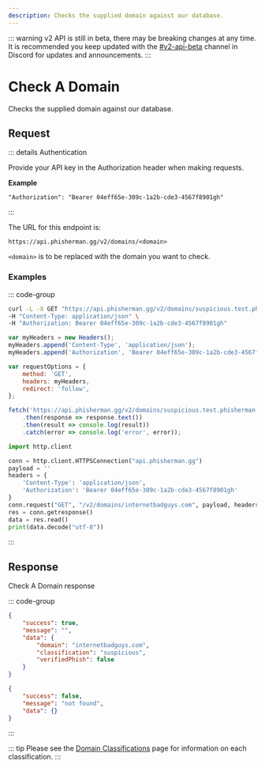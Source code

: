 ```yaml
---
description: Checks the supplied domain against our database.
---
```


::: warning
v2 API is still in beta, there may be breaking changes at any time. It is recommended you keep updated with the [#v2-api-beta](https://discord.com/channels/878130674844979210/904090622208663632) channel in Discord for updates and announcements.
:::

# Check A Domain <Badge type="tip" text="GET" />

Checks the supplied domain against our database.

## Request

::: details Authentication

Provide your API key in the Authorization header when making requests.

**Example**

```
"Authorization": "Bearer 04eff65e-309c-1a2b-cde3-4567f8901gh"
```

:::

The URL for this endpoint is:

```
https://api.phisherman.gg/v2/domains/<domain>
```

`<domain>` is to be replaced with the domain you want to check.

### Examples

::: code-group

```sh [CURL]
curl -L -X GET "https://api.phisherman.gg/v2/domains/suspicious.test.phisherman.gg" \
-H "Content-Type: application/json" \
-H "Authorization: Bearer 04eff65e-309c-1a2b-cde3-4567f8901gh"

```

```js [Javascript]
var myHeaders = new Headers();
myHeaders.append('Content-Type', 'application/json');
myHeaders.append('Authorization', 'Bearer 04eff65e-309c-1a2b-cde3-4567f8901gh');

var requestOptions = {
	method: 'GET',
	headers: myHeaders,
	redirect: 'follow',
};

fetch('https://api.phisherman.gg/v2/domains/suspicious.test.phisherman.gg', requestOptions)
	.then(response => response.text())
	.then(result => console.log(result))
	.catch(error => console.log('error', error));
```

```py [Python]
import http.client

conn = http.client.HTTPSConnection("api.phisherman.gg")
payload = ''
headers = {
	'Content-Type': 'application/json',
	'Authorization': 'Bearer 04eff65e-309c-1a2b-cde3-4567f8901gh'
}
conn.request("GET", "/v2/domains/internetbadguys.com", payload, headers)
res = conn.getresponse()
data = res.read()
print(data.decode("utf-8"))


```

:::

## Response

Check A Domain response

::: code-group

```json [HTTP200]
{
	"success": true,
	"message": "",
	"data": {
		"domain": "internetbadguys.com",
		"classification": "suspicious",
		"verifiedPhish": false
	}
}
```

```json [HTTP404]
{
	"success": false,
	"message": "not found",
	"data": {}
}
```

:::

::: tip
Please see the [Domain Classifications](/guide/domain-classifications.md) page for information on each classification.
:::
